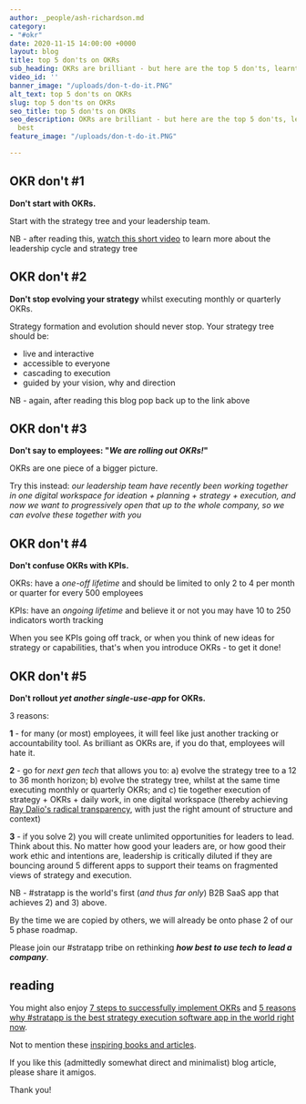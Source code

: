 ```yaml
---
author: _people/ash-richardson.md
category:
- "#okr"
date: 2020-11-15 14:00:00 +0000
layout: blog
title: top 5 don'ts on OKRs
sub_heading: OKRs are brilliant - but here are the top 5 don'ts, learnt from the best
video_id: ''
banner_image: "/uploads/don-t-do-it.PNG"
alt_text: top 5 don'ts on OKRs
slug: top 5 don'ts on OKRs
seo_title: top 5 don'ts on OKRs
seo_description: OKRs are brilliant - but here are the top 5 don'ts, learnt from the
  best
feature_image: "/uploads/don-t-do-it.PNG"

---
```

## OKR don't #1

**Don't start with OKRs.**

Start with the strategy tree and your leadership team.

NB - after reading this, [watch this short video](https://youtu.be/DqsXkZs75Lk "the leadership cycle") to learn more about the leadership cycle and strategy tree

## OKR don't #2

**Don't stop evolving your strategy** whilst executing monthly or quarterly OKRs.

Strategy formation and evolution should never stop.  Your strategy tree should be:

* live and interactive
* accessible to everyone
* cascading to execution
* guided by your vision, why and direction

NB - again, after reading this blog pop back up to the link above

## OKR don't #3

**Don't say to employees: "_We are rolling out OKRs!_"**

OKRs are one piece of a bigger picture.

Try this instead: _our leadership team have recently been working together in one digital workspace for ideation + planning + strategy + execution, and now we want to progressively open that up to the whole company, so we can evolve these together with you_

## OKR don't #4

**Don't confuse OKRs with KPIs.**

OKRs: have a _one-off lifetime_ and should be limited to only 2 to 4 per month or quarter for every 500 employees

KPIs: have an _ongoing lifetime_ and believe it or not you may have 10 to 250 indicators worth tracking

When you see KPIs going off track, or when you think of new ideas for strategy or capabilities, that's when you introduce OKRs - to get it done!

## OKR don't #5

**Don't rollout _yet another single-use-app_ for OKRs.**

3 reasons:

**1** - for many (or most) employees, it will feel like just another tracking or accountability tool.  As brilliant as OKRs are, if you do that, employees will hate it.

**2** - go for _next gen tech_ that allows you to: a) evolve the strategy tree to a 12 to 36 month horizon; b) evolve the strategy tree, whilst at the same time executing monthly or quarterly OKRs; and c) tie together execution of strategy + OKRs + daily work, in one digital workspace (thereby achieving [Ray Dalio's radical transparency](https://stratappsaas.com/blog/radical-transparency/ "Ray Dalio's radical transparency"), with just the right amount of structure and context)

**3** - if you solve 2) you will create unlimited opportunities for leaders to lead.  Think about this.  No matter how good your leaders are, or how good their work ethic and intentions are, leadership is critically diluted if they are bouncing around 5 different apps to support their teams on fragmented views of strategy and execution.

NB - #stratapp is the world's first (_and thus far only_) B2B SaaS app that achieves 2) and 3) above.

By the time we are copied by others, we will already be onto phase 2 of our 5 phase roadmap.

Please join our #stratapp tribe on rethinking **_how best to use tech to lead a company_**.

## reading

You might also enjoy [7 steps to successfully implement OKRs]() and [5 reasons why #stratapp is the best strategy execution software app in the world right now](https://stratappsaas.com/blog/best-strategy-execution-software-app/ "best strategy execution software app").

Not to mention these [inspiring books and articles](https://stratappsaas.com/resources/ "resources").

If you like this (admittedly somewhat direct and minimalist) blog article, please share it amigos.

Thank you!